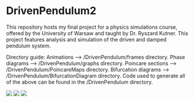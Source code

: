 # DrivenPendulum2

This repository hosts my final project for a physics simulations course, offered by the University of Warsaw and taught by Dr. Ryszard Kutner. This project features analysis and simulation of the driven and damped pendulum system.

Directory guide: Animations --> /DrivenPendulum/frames directory. Phase diagrams --> /DrivenPendulum/graphs directory. Poincare sections --> /DrivenPendulum/PoincareMaps directory. Bifurcation diagrams --> /DrivenPendulum/BifurcationDiagram directory. Code used to generate all of the above can be found in the /DrivenPendulum directory.

![](https://github.com/RobertRuta/DrivenPendulum2/blob/main/Self-similarity/anim_samopodo_6.gif)
![](https://github.com/RobertRuta/DrivenPendulum2/blob/main/PhaseAndPoincare_frames/Poincare_Phase.gif)
![](https://github.com/RobertRuta/DrivenPendulum2/blob/main/animation/anim_q4_g15_30s.gif)
